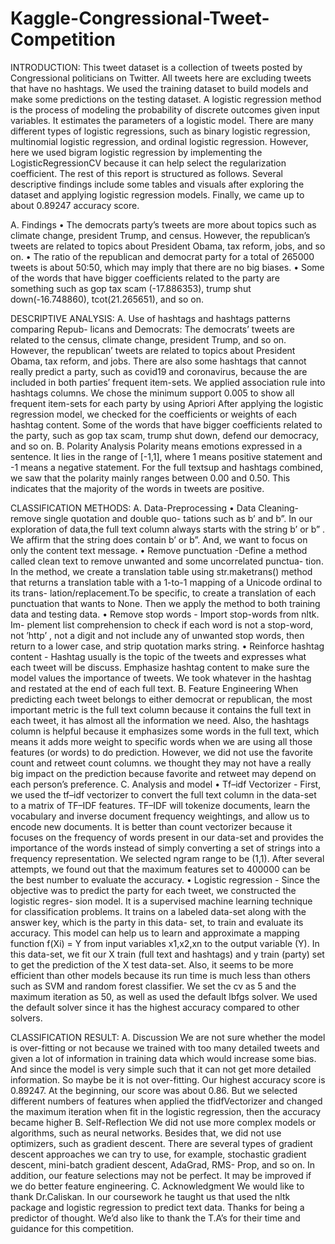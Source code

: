 # Kaggle-Congressional-Tweet-Competition
INTRODUCTION:
This tweet dataset is a collection of tweets posted by Congressional politicians on Twitter. All tweets here are excluding tweets that have no hashtags. We used the training dataset to build models and make some predictions on the testing dataset. A logistic regression method is the process of modeling the probability of discrete outcomes given input variables. It estimates the parameters of a logistic model. There are many different types of logistic regressions, such as binary logistic regression, multinomial logistic regression, and ordinal logistic regression. However, here we used bigram logistic regression by implementing the LogisticRegressionCV because it can help select the regularization coefficient. The rest of this report is structured as follows. Several descriptive findings include some tables and visuals after exploring the dataset and applying logistic regression models. Finally, we came up to about 0.89247 accuracy score.

A. Findings
• The democrats party’s tweets are more about topics such as climate change, president Trump, and census. However, the republican’s tweets are related to topics about President Obama, tax reform, jobs, and so on.
• The ratio of the republican and democrat party for a total of 265000 tweets is about 50:50, which may imply that there are no big biases.
• Some of the words that have bigger coefficients related to the party are something such as gop tax scam (-17.886353), trump shut down(-16.748860), tcot(21.265651), and so on.


DESCRIPTIVE ANALYSIS: 
A. Use of hashtags and hashtags patterns comparing Repub- licans and Democrats:
The democrats’ tweets are related to the census, climate change, president Trump, and so on. However, the republican’ tweets are related to topics about President Obama, tax reform, and jobs. There are also some hashtags that cannot really predict a party, such as covid19 and coronavirus, because the are included in both parties’ frequent item-sets.
We applied association rule into hashtags columns. We chose the minimum support 0.005 to show all frequent item-sets for each party by using Apriori
After applying the logistic regression model, we checked for the coefficients or weights of each hashtag content. Some of the words that have bigger coefficients related to the party, such as gop tax scam, trump shut down, defend our democracy, and so on.
B. Polarity Analysis
Polarity means emotions expressed in a sentence. It lies in the range of [-1,1], where 1 means positive statement and -1 means a negative statement. For the full textsup and hashtags combined, we saw that the polarity mainly ranges between 0.00 and 0.50. This indicates that the majority of the words in tweets are positive.


CLASSIFICATION METHODS:
A. Data-Preprocessing
• Data Cleaning- remove single quotation and double quo- tations such as b’ and b”. In our exploration of data,the full text column always starts with the string b’ or b” . We affirm that the string does contain b’ or b”. And, we want to focus on only the content text message.
• Remove punctuation -Define a method called clean text to remove unwanted and some uncorrelated punctua- tion. In the method, we create a translation table using str.maketrans() method that returns a translation table with a 1-to-1 mapping of a Unicode ordinal to its trans- lation/replacement.To be specific, to create a translation of each punctuation that wants to None. Then we apply the method to both training data and testing data.
• Remove stop words - Import stop-words from nltk. Im- plement list comprehension to check if each word is not a stop-word, not ’http’ , not a digit and not include any of unwanted stop words, then return to a lower case, and strip quotation marks string.
• Reinforce hashtag content - Hashtag usually is the topic of the tweets and expresses what each tweet will be discuss. Emphasize hashtag content to make sure the model values the importance of tweets. We took whatever in the hashtag and restated at the end of each full text.
B. Feature Engineering
When predicting each tweet belongs to either democrat or republican, the most important metric is the full text column because it contains the full text in each tweet, it has almost all the information we need. Also, the hashtags column is helpful because it emphasizes some words in the full text, which means it adds more weight to specific words when we are using all those features (or words) to do prediction. However, we did not use the favorite count and retweet count columns. we thought they may not have a really big impact on the prediction because favorite and retweet may depend on each person’s preference.
C. Analysis and model
• Tf–idf Vectorizer - First, we used the tf–idf vectorizer to convert the full text column in the data-set to a matrix of TF–IDF features. TF–IDF will tokenize documents, learn the vocabulary and inverse document frequency weightings, and allow us to encode new documents. It is better than count vectorizer because it focuses on the frequency of words present in our data-set and provides the importance of the words instead of simply converting a set of strings into a frequency representation. We selected ngram range to be (1,1). After several attempts, we found out that the maximum features set to 400000 can be the best number to evaluate the accuracy.
• Logistic regression - Since the objective was to predict the party for each tweet, we constructed the logistic regres- sion model. It is a supervised machine learning technique for classification problems. It trains on a labeled data-set along with the answer key, which is the party in this data- set, to train and evaluate its accuracy. This model can help us to learn and approximate a mapping function f(Xi) = Y from input variables x1,x2,xn to the output variable (Y). In this data-set, we fit our X train (full text and hashtags) and y train (party) set to get the prediction of the X test data-set. Also, it seems to be more efficient than other models because its run time is much less than others such as SVM and random forest classifier. We set the cv as 5 and the maximum iteration as 50, as well as used the default lbfgs solver. We used the default solver since it has the highest accuracy compared to other solvers.


CLASSIFICATION RESULT:
A. Discussion
We are not sure whether the model is over-fitting or not because we trained with too many detailed tweets and given a lot of information in training data which would increase some bias. And since the model is very simple such that it can not get more detailed information. So maybe be it is not over-fitting.
Our highest accuracy score is 0.89247. At the beginning, our score was about 0.86. But we selected different numbers of features when applied the tfidfVectorizer and changed the maximum iteration when fit in the logistic regression, then the accuracy became higher
B. Self-Reflection
We did not use more complex models or algorithms, such as neural networks. Besides that, we did not use optimizers, such as gradient descent. There are several types of gradient descent approaches we can try to use, for example, stochastic gradient descent, mini-batch gradient descent, AdaGrad, RMS- Prop, and so on. In addition, our feature selections may not be perfect. It may be improved if we do better feature engineering.
C. Acknowledgment
We would like to thank Dr.Caliskan. In our coursework he taught us that used the nltk package and logistic regression to predict text data. Thanks for being a predictor of thought. We’d also like to thank the T.A’s for their time and guidance for this competition.
